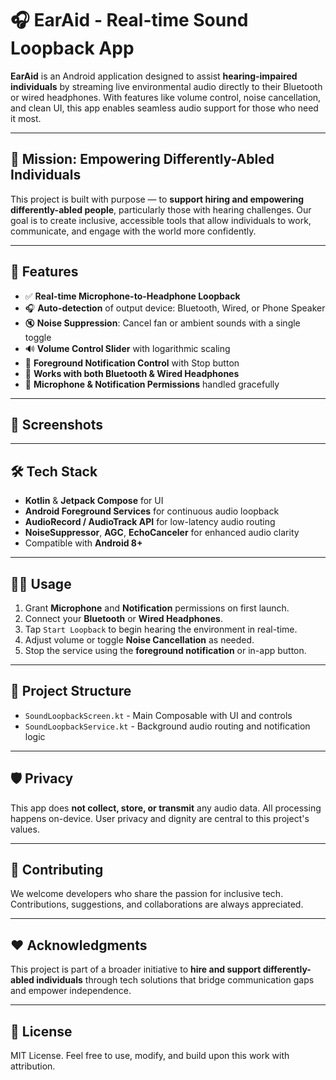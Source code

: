 # 🎧 EarAid - Real-time Sound Loopback App

**EarAid** is an Android application designed to assist **hearing-impaired individuals** by streaming live environmental audio directly to their Bluetooth or wired headphones. With features like volume control, noise cancellation, and clean UI, this app enables seamless audio support for those who need it most.

---

## 🌟 Mission: Empowering Differently-Abled Individuals

This project is built with purpose — to **support hiring and empowering differently-abled people**, particularly those with hearing challenges. Our goal is to create inclusive, accessible tools that allow individuals to work, communicate, and engage with the world more confidently.

---

## 🎯 Features

- ✅ **Real-time Microphone-to-Headphone Loopback**
- 🎧 **Auto-detection** of output device: Bluetooth, Wired, or Phone Speaker
- 🔇 **Noise Suppression**: Cancel fan or ambient sounds with a single toggle
- 🔊 **Volume Control Slider** with logarithmic scaling
- 📢 **Foreground Notification Control** with Stop button
- 📲 **Works with both Bluetooth & Wired Headphones**
- 🔐 **Microphone & Notification Permissions** handled gracefully

---

## 📸 Screenshots

<!-- Insert screenshots here if available -->

---

## 🛠️ Tech Stack

- **Kotlin** & **Jetpack Compose** for UI
- **Android Foreground Services** for continuous audio loopback
- **AudioRecord / AudioTrack API** for low-latency audio routing
- **NoiseSuppressor**, **AGC**, **EchoCanceler** for enhanced audio clarity
- Compatible with **Android 8+**

---

## 🧑‍💻 Usage

1. Grant **Microphone** and **Notification** permissions on first launch.
2. Connect your **Bluetooth** or **Wired Headphones**.
3. Tap `Start Loopback` to begin hearing the environment in real-time.
4. Adjust volume or toggle **Noise Cancellation** as needed.
5. Stop the service using the **foreground notification** or in-app button.

---

## 📂 Project Structure

- `SoundLoopbackScreen.kt` - Main Composable with UI and controls
- `SoundLoopbackService.kt` - Background audio routing and notification logic

---

## 🛡️ Privacy

This app does **not collect, store, or transmit** any audio data. All processing happens on-device. User privacy and dignity are central to this project's values.

---

## 🤝 Contributing

We welcome developers who share the passion for inclusive tech. Contributions, suggestions, and collaborations are always appreciated.

---

## ❤️ Acknowledgments

This project is part of a broader initiative to **hire and support differently-abled individuals** through tech solutions that bridge communication gaps and empower independence.

---

## 📄 License

MIT License. Feel free to use, modify, and build upon this work with attribution.

